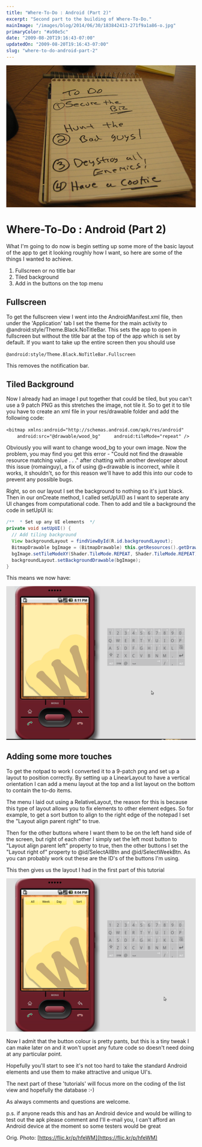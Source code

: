 ```yaml
---
title: "Where-To-Do : Android (Part 2)"
excerpt: "Second part to the building of Where-To-Do."
mainImage: "/images/blog/2014/06/30/183842413-271f9a1a86-o.jpg"
primaryColor: "#a98e5c"
date: "2009-08-20T19:16:43-07:00"
updatedOn: "2009-08-20T19:16:43-07:00"
slug: "where-to-do-android-part-2"
---
```

![Key art for blog post "Where-To-Do : Android (Part 2) "](/images/blog/2014/06/30/183842413-271f9a1a86-o.jpg)

# Where-To-Do : Android (Part 2)

What I'm going to do now is begin setting up some more of the basic layout of the app to get it looking roughly how I want, so here are some of the things I wanted to achieve.

  1. Fullscreen or no title bar
  2. Tiled background
  3. Add in the buttons on the top menu

## Fullscreen

To get the fullscreen view I went into the AndroidManifest.xml file, then under the 'Application' tab I set the theme for the main activity to @android:style/Theme.Black.NoTitleBar. This sets the app to open in fullscreen but without the title bar at the top of the app which is set by default. If you want to take up the entire screen then you should use

`@android:style/Theme.Black.NoTitleBar.Fullscreen`

This removes the notification bar.

## Tiled Background

Now I already had an image I put together that could be tiled, but you can't use a 9 patch PNG as this stretches the image, not tile it. So to get it to tile you have to create an xml file in your res/drawable folder and add the following code:

`<bitmap xmlns:android="http://schemas.android.com/apk/res/android"     android:src="@drawable/wood_bg"     android:tileMode="repeat" />`

Obviously you will want to change wood_bg to your own image. Now the problem, you may find you get this error - "Could not find the drawable resource matching value . . ." after chatting with another developer about this issue (romainguy), a fix of using @+drawable is incorrect, while it works, it shouldn't, so for this reason we'll have to add this into our code to prevent any possible bugs.

Right, so on our layout I set the background to nothing so it's just black. Then in our onCreate method, I called setUpUI() as I want to seperate any UI changes from computational code. Then to add and tile a background the code in setUpUI is:

```java
/**  * Set up any UI elements  */
private void setUpUI() {
  // Add tiling background
  View backgroundLayout = findViewById(R.id.backgroundLayout);
  BitmapDrawable bgImage = (BitmapDrawable) this.getResources().getDrawable(R.drawable.wood_bg);
  bgImage.setTileModeXY(Shader.TileMode.REPEAT, Shader.TileMode.REPEAT);
  backgroundLayout.setBackgroundDrawable(bgImage);
}
```

This means we now have:

![Screenshot-Android Emulator](/images/blog/2009/08/Screenshot-Android-Emulator.png)

## Adding some more touches

To get the notpad to work I converted it to a 9-patch png and set up a layout to position correctly. By setting up a LinearLayout to have a vertical orientation I can add a menu layout at the top and a list layout on the bottom to contain the to-do items.

The menu I laid out using a RelativeLayout, the reason for this is because this type of layout allows you to fix elements to other element edges. So for example, to get a sort button to align to the right edge of the notepad I set the "Layout align parent right" to true.

Then for the other buttons where I want them to be on the left hand side of the screen, but right of each other I simply set the left most button to "Layout align parent left" property to true, then the other buttons I set the "Layout right of" property to @id/SelectAllBtn and @id/SelectWeekBtn. As you can probably work out these are the ID's of the buttons I'm using.

This then gives us the layout I had in the first part of this tutorial

![Where-To-Do Screenshot Part 2](/images/blog/2009/08/Screenshot-Android-Emulator-stdAndroid1.55554.png)

Now I admit that the button colour is pretty pants, but this is a tiny tweak I can make later on and it won't upset any future code so doesn't need doing at any particular point.

Hopefully you'll start to see it's not too hard to take the standard Android elements and use them to make attractive and unique UI's.

The next part of these 'tutorials' will focus more on the coding of the list view and hopefully the database :-)

As always comments and questions are welcome.

p.s. if anyone reads this and has an Android device and would be willing to test out the apk please comment and I'll e-mail you, I can't afford an Android device at the moment so some testers would be great

Orig. Photo: [https://flic.kr/p/hfeWM](https://flic.kr/p/hfeWM)